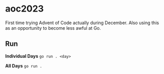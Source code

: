 # aoc2023
First time trying Advent of Code actually during December. Also using this as an opportunity to become less awful at Go.

## Run 
**Individual Days**
`go run . <day>`

**All Days**
`go run .`
